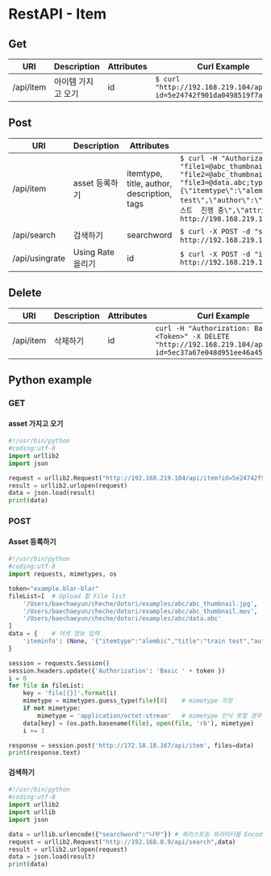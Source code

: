 # RestAPI - Item

## Get
| URI | Description | Attributes | Curl Example |
| --- | --- | --- | --- |
| /api/item | 아이템 가지고 오기 | id | `$ curl "http://192.168.219.104/api/item?id=5e24742f901da0498519f7a7"` |


## Post
| URI | Description | Attributes | Curl Example |
| --- | --- | --- | --- |
| /api/item | asset 등록하기 | itemtype, title, author, description, tags | `$ curl -H "Authorization: Basic <TOKEN>" -X POST -F "file1=@abc_thumbnail.jpg;type=image/jpeg" -F "file2=@abc_thumbnail.mov;type=video/quicktime" -F "file3=@data.abc;type=application/octet-stream" -F "iteminfo={\"itemtype\":\"alembic\",\"title\":\"train test\",\"author\":\"dchecheb\",\"description\":\"3\",\"tags\":\"테스트  진행 중\",\"attribute\":\"key1:value1,key2:value2\"}" http://198.168.219.104/api/item`
| /api/search | 검색하기 | searchword | `$ curl -X POST -d "searchword=나무" http://192.168.219.104/api/search` |
| /api/usingrate | Using Rate 올리기 | id | `$ curl -X POST -d "id=5eaa5758eafdfd2dae3bb050" http://192.168.219.104/api/usingrate`

## Delete
| URI | Description | Attributes | Curl Example |
| --- | --- | --- | --- |
| /api/item | 삭제하기 | id | `curl -H "Authorization: Basic <Token>" -X DELETE "http://192.168.219.104/api/item?id=5ec37a67e048d951ee46a45a"`

## Python example

### GET

#### asset 가지고 오기 

```python
#!/usr/bin/python
#coding:utf-8
import urllib2
import json

request = urllib2.Request("http://192.168.219.104/api/item?id=5e24742f901da0498519f7a7")
result = urllib2.urlopen(request)
data = json.load(result)
print(data)
```

### POST

#### Asset 등록하기
```python
#!/usr/bin/python
#coding:utf-8
import requests, mimetypes, os

token="example.blar-blar"               
fileList=[  # Upload 할 File list                                                
    '/Users/baechaeyun/cheche/dotori/examples/abc/abc_thumbnail.jpg',
    '/Users/baechaeyun/cheche/dotori/examples/abc/abc_thumbnail.mov',
    '/Users/baechaeyun/cheche/dotori/examples/abc/data.abc'
]
data = {    # 어셋 정보 입력
    'iteminfo': (None, '{"itemtype":"alembic","title":"train test","author":"dchecheb","description":"3","tags":"test","attribute":"key1:value1,key2:value2"}'),
}

session = requests.Session()
session.headers.update({'Authorization': 'Basic ' + token })
i = 0
for file in fileList:
    key = 'file[{}]'.format(i)
    mimetype = mimetypes.guess_type(file)[0]    # mimetype 지정
    if not mimetype:
        mimetype = 'application/octet-stream'   # mimetype 인식 못할 경우 application/octet-stream을 default로 보냄
    data[key] = (os.path.basename(file), open(file, 'rb'), mimetype)
    i += 1

response = session.post('http://172.18.18.167/api/item', files=data)    # 전송
print(response.text)
```

#### 검색하기
```python
#!/usr/bin/python
#coding:utf-8
import urllib2
import urllib
import json

data = urllib.urlencode({"searchword":"나무"}) # 쿼리스트링 파라미터를 Encoding
request = urllib2.Request("http://192.168.0.9/api/search",data) 
result = urllib2.urlopen(request)
data = json.load(result)
print(data)
```